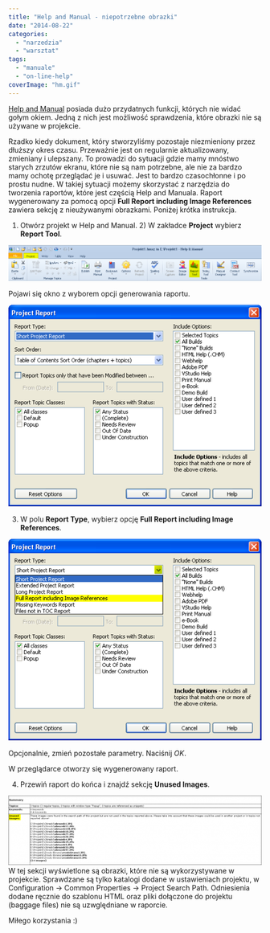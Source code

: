 ```yaml
---
title: "Help and Manual - niepotrzebne obrazki"
date: "2014-08-22"
categories: 
  - "narzedzia"
  - "warsztat"
tags: 
  - "manuale"
  - "on-line-help"
coverImage: "hm.gif"
---
```


[Help and Manual](http://techwriter.pl/help-and-manual-opis-narzedzia/ "Help and Manual – opis narzędzia") posiada dużo przydatnych funkcji, których nie widać gołym okiem. Jedną z nich jest możliwość sprawdzenia, które obrazki nie są używane w projekcie.

Rzadko kiedy dokument, który stworzyliśmy pozostaje niezmieniony przez dłuższy okres czasu. Przeważnie jest on regularnie aktualizowany, zmieniany i ulepszany. To prowadzi do sytuacji gdzie mamy mnóstwo starych zrzutów ekranu, które nie są nam potrzebne, ale nie za bardzo mamy ochotę przeglądać je i usuwać. Jest to bardzo czasochłonne i po prostu nudne. W takiej sytuacji możemy skorzystać z narzędzia do tworzenia raportów, które jest częścią Help and Manuala. Raport wygenerowany za pomocą opcji **Full Report including Image References** zawiera sekcję z nieużywanymi obrazkami. Poniżej krótka instrukcja.

1) Otwórz projekt w Help and Manual. 2) W zakładce **Project** wybierz **Report Tool**.

[![2014-08-16 08_40_43-Projekt1.hmxz in E__Projekt1 - Help & Manual](images/2014-08-16-08_40_43-Projekt1.hmxz-in-E__Projekt1-Help-Manual.png)](http://techwriter.pl/wp-content/uploads/2014/08/2014-08-16-08_40_43-Projekt1.hmxz-in-E__Projekt1-Help-Manual.png)

Pojawi się okno z wyborem opcji generowania raportu.

[![2014-08-16 08_41_53-Project Report](images/2014-08-16-08_41_53-Project-Report.png)](http://techwriter.pl/wp-content/uploads/2014/08/2014-08-16-08_41_53-Project-Report.png)

3) W polu **Report Type**, wybierz opcję **Full Report including Image References**.

[![2014-08-16 10_10_24-Project Report](images/2014-08-16-10_10_24-Project-Report.png)](http://techwriter.pl/wp-content/uploads/2014/08/2014-08-16-10_10_24-Project-Report.png)

Opcjonalnie, zmień pozostałe parametry. Naciśnij _OK_.

W przeglądarce otworzy się wygenerowany raport.

4) Przewiń raport do końca i znajdź sekcję **Unused Images**.

[![2014-08-16 10_14_32-127.0.0.1_8000__fcid_{605E73E7-7F99-45F7-BF31-82DBF4CCD307}](images/2014-08-16-10_14_32-127.0.0.1_8000__fcid_605E73E7-7F99-45F7-BF31-82DBF4CCD307-1024x281.png)](http://techwriter.pl/wp-content/uploads/2014/08/2014-08-16-10_14_32-127.0.0.1_8000__fcid_605E73E7-7F99-45F7-BF31-82DBF4CCD307.png) W tej sekcji wyświetlone są obrazki, które nie są wykorzystywane w projekcie. Sprawdzane są tylko katalogi dodane w ustawieniach projektu, w Configuration -> Common Properties -> Project Search Path. Odniesienia dodane ręcznie do szablonu HTML oraz pliki dołączone do projektu (baggage files) nie są uzwględniane w raporcie.

Miłego korzystania :)
